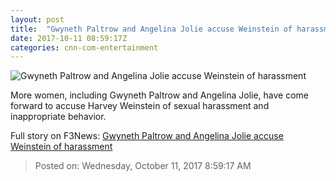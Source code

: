 ```yaml
---
layout: post
title:  "Gwyneth Paltrow and Angelina Jolie accuse Weinstein of harassment"
date: 2017-10-11 08:59:17Z
categories: cnn-com-entertainment
---
```


![Gwyneth Paltrow and Angelina Jolie accuse Weinstein of harassment](http://i2.cdn.cnn.com/cnnnext/dam/assets/171010112630-gwyneth-paltrow-super-tease.jpg)

More women, including Gwyneth Paltrow and Angelina Jolie, have come forward to accuse Harvey Weinstein of sexual harassment and inappropriate behavior.


Full story on F3News: [Gwyneth Paltrow and Angelina Jolie accuse Weinstein of harassment](http://www.f3nws.com/n/yAGYFD)

> Posted on: Wednesday, October 11, 2017 8:59:17 AM
